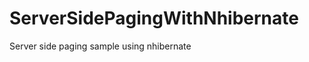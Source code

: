 ServerSidePagingWithNhibernate
==============================

Server side paging sample using nhibernate